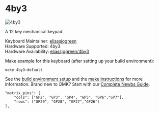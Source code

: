 # 4by3

![4by3](https://i.imgur.com/Ykb7evL.jpg)

A 12 key mechanical keypad.

Keyboard Maintainer: [eliassjogreen](https://github.com/eliassjogreen)  
Hardware Supported: 4by3  
Hardware Availability: [eliassjogreen/4by3](https://github.com/eliassjogreen/4by3)

Make example for this keyboard (after setting up your build environment):

    make 4by3:default

See the [build environment setup](https://docs.qmk.fm/#/getting_started_build_tools) and the [make instructions](https://docs.qmk.fm/#/getting_started_make_guide) for more information. Brand new to QMK? Start with our [Complete Newbs Guide](https://docs.qmk.fm/#/newbs).



    "matrix_pins": {
        "cols": ["GP2", "GP3", "GP4", "GP5", "GP6","GP7"],
        "rows": ["GP29", "GP28", "GP27","GP26"]
    },


